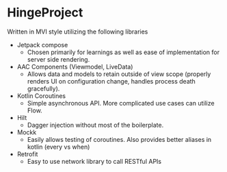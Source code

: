# HingeProject

Written in MVI style utilizing the following libraries

- Jetpack compose
    - Chosen primarily for learnings as well as ease of implementation for server side rendering.
- AAC Components (Viewmodel, LiveData)
    - Allows data and models to retain outside of view scope (properly renders UI on configuration change, handles process death gracefully).
- Kotlin Coroutines
    - Simple asynchronous API. More complicated use cases can utilize Flow.
- Hilt
    - Dagger injection without most of the boilerplate.
- Mockk
    - Easily allows testing of coroutines. Also provides better aliases in kotlin (every vs when)
- Retrofit
    - Easy to use network library to call RESTful APIs
